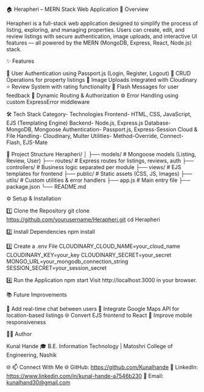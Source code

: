 🏠 Herapheri – MERN Stack Web Application
🚀 Overview

Herapheri is a full-stack web application designed to simplify the process of listing, exploring, and managing properties.
Users can create, edit, and review listings with secure authentication, image uploads, and interactive UI features — all powered by the MERN (MongoDB, Express, React, Node.js) stack.

✨ Features

🔐 User Authentication using Passport.js (Login, Register, Logout)
🏡 CRUD Operations for property listings
📸 Image Uploads integrated with Cloudinary
⭐ Review System with rating functionality
💬 Flash Messages for user feedback
🧭 Dynamic Routing & Authorization
⚙️ Error Handling using custom ExpressError middleware

🛠️ Tech Stack
Category-	Technologies
Frontend-	HTML, CSS, JavaScript, EJS (Templating Engine)
Backend-	    Node.js, Express.js
Database-	MongoDB, Mongoose
Authentication-	Passport.js, Express-Session
Cloud & File Handling-	Cloudinary, Multer
Utilities-	Method-Override, Connect-Flash, EJS-Mate


🧩 Project Structure
Herapheri/
│
├── models/           # Mongoose models (Listing, Review, User)
├── routes/           # Express routes for listings, reviews, auth
├── controllers/      # Business logic separated per module
├── views/            # EJS templates for frontend
├── public/           # Static assets (CSS, JS, Images)
├── utils/            # Custom utilities & error handlers
├── app.js            # Main entry file
├── package.json
└── README.md

⚙️ Setup & Installation

1️⃣ Clone the Repository
git clone https://github.com/yourusername/Herapheri.git
cd Herapheri

2️⃣ Install Dependencies
npm install

3️⃣ Create a .env File
CLOUDINARY_CLOUD_NAME=your_cloud_name
CLOUDINARY_KEY=your_key
CLOUDINARY_SECRET=your_secret
MONGO_URL=your_mongodb_connection_string
SESSION_SECRET=your_session_secret

4️⃣ Run the Application
npm start
Visit http://localhost:3000
 in your browser.


📚 Future Improvements

💬 Add real-time chat between users
📍 Integrate Google Maps API for location-based listings
🌐 Convert EJS frontend to React
📱 Improve mobile responsiveness

👨‍💻 Author

Kunal Hande
🎓 B.E. Information Technology | Matoshri College of Engineering, Nashik

🌐 📫 Connect With Me
🌐 GitHub: https://github.com/Kunalhande
💼 LinkedIn: https://www.linkedin.com/in/kunal-hande-a7546b230
📧 Email: kunalhand30@gmail.com